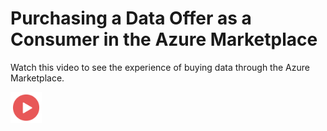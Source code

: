 # Purchasing a Data Offer as a Consumer in the Azure Marketplace

Watch this video to see the experience of buying data through the Azure Marketplace.

<a href="#"><img src="./images/Video.png" width="50" style="display:inline-block;"></a>